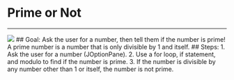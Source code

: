 
# Prime or Not
  <hr/>
  <img src="./prime.png"/>
## Goal:
   Ask the user for a number, then tell them if the number is prime! 
A prime number is a number that is only divisible by 1 and itself.
## Steps:
1. Ask the user for a number (JOptionPane).
2. Use a for loop, if statement, and modulo to find if the number is prime. 
3. If the number is divisible by any number other than 1 or itself, the number is not prime.
  
 

